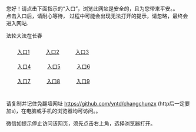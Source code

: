您好！请点击下面指示的“入口”，浏览此网站是安全的，且为您带来平安。。 <br/>
点击入口后，请耐心等待， 过程中可能会出现无法打开的提示，请忽略，最终会进入网站. </br>

法轮大法在长春<br/>
<div style="padding:10px"><a style="margin:20px" target="_blank" href="https://d1hnvrlgexejti.cloudfront.net/2Qpsp?tykifys" id="ccLink1" rel="nofollow">入口1</a> <a target="_blank" style="margin:20px" href="https://dtfee1a4ly0d0.cloudfront.net/2Qpsp?kydqbnyk" id="ccLink2" rel="nofollow">入口2</a> <a style="margin:20px" target="_blank" href="https://d2jf8g5gicvhpg.cloudfront.net/2Qpsp?zgbjlu" id="ccLink3" rel="nofollow">入口3</a></div>

<div style="padding:10px" ><a style="margin:20px" target="_blank" href="https://d1hnvrlgexejti.cloudfront.net/2Qpsp?tykifys" id="ccLink4" rel="nofollow">入口4</a> <a style="margin:20px" href="https://dtfee1a4ly0d0.cloudfront.net/2Qpsp?kydqbnyk" target="_blank" id="ccLink5" rel="nofollow">入口5</a> <a style="margin:20px" href="https://d2jf8g5gicvhpg.cloudfront.net/2Qpsp?zgbjlu" target="_blank" id="ccLink6" rel="nofollow">入口6</a></div>

<div style="padding:10px"><a style="margin:20px" target="_blank" href="https://d1hnvrlgexejti.cloudfront.net/2Qpsp?tykifys" id="ccLink7" rel="nofollow">入口7</a> <a style="margin:20px" href="https://dtfee1a4ly0d0.cloudfront.net/2Qpsp?kydqbnyk" target="_blank" id="ccLink8" rel="nofollow">入口8</a> <a style="margin:20px" target="_blank" href="https://d2jf8g5gicvhpg.cloudfront.net/2Qpsp?zgbjlu" id="ccLink9" rel="nofollow">入口9</a></div>

<br/>



请复制并记住免翻墙网址 https://github.com/yntd/changchunzx (http后一定要加s)，在电脑或手机的浏览器均可访问。。<br/>

微信如提示停止访问该网页，须先点击右上角，选择浏览器打开。
